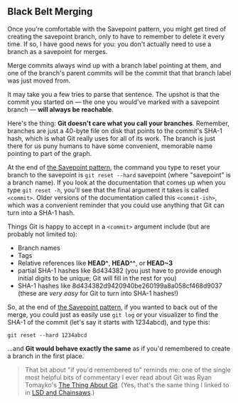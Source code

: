 ## Black Belt Merging ##

Once you're comfortable with the Savepoint pattern, you might get tired of creating the savepoint branch, only to have to remember to delete it every time. If so, I have good news for you: you don't actually need to use a branch as a savepoint for merges.

Merge commits always wind up with a branch label pointing at them, and one of the branch's parent commits will be the commit that that branch label was just moved from.

It may take you a few tries to parse that sentence. The upshot is that the commit you started on — the one you would've marked with a savepoint branch — **will always be reachable**.

Here's the thing: **Git doesn't care what you call your branches**. Remember, branches are just a 40-byte file on disk that points to the commit's SHA-1 hash, which is what Git really uses for all of its work. The branch is just there for us puny humans to have some convenient, memorable name pointing to part of the graph.

At the end of [the Savepoint pattern](http://think-like-a-git.net/sections/testing-out-merges/the-savepoint-pattern.html), the command you type to reset your branch to the savepoint is `git reset --hard` savepoint (where "savepoint" is a branch name). If you look at the documentation that comes up when you type `git reset -h`, you'll see that the final argument it takes is called `<commit>`. Older versions of the documentation called this `<commit-ish>`, which was a convenient reminder that you could use anything that Git can turn into a SHA-1 hash.

Things Git is happy to accept in a `<commit>` argument include (but are probably not limited to):
- Branch names
- Tags
- Relative references like **HEAD\^**, **HEAD\^\^**, or **HEAD~3**
- partial SHA-1 hashes like 8d434382 (you just have to provide enough initial digits to be unique; Git will fill in the rest for you)
- SHA-1 hashes like 8d434382d9420940be260199a8a058cf468d9037 (these are _very easy_ for Git to turn into SHA-1 hashes!)

So, at the end of [the Savepoint pattern](http://think-like-a-git.net/sections/testing-out-merges/the-savepoint-pattern.html), if you wanted to back out of the merge, you could just as easily use `git log` or your visualizer to find the SHA-1 of the commit (let's say it starts with 1234abcd), and type this:

```
git reset --hard 1234abcd
```

...and **Git would behave exactly the same** as if you'd remembered to create a branch in the first place.

> That bit about "if you'd remembered to" reminds me: one of the single most helpful bits of commentary I ever read about Git was Ryan Tomayko's [The Thing About Git](http://tomayko.com/writings/the-thing-about-git). (Yes, that's the same thing I linked to in [LSD and Chainsaws](http://think-like-a-git.net/sections/git-makes-more-sense-when-you-understand-x/example-4-lsd-and-chainsaws.html).)
